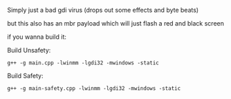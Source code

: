 Simply just a bad gdi virus (drops out some effects and byte beats)

but this also has an mbr payload which will just flash a red and black screen

if you wanna build it:

Build Unsafety:

    g++ -g main.cpp -lwinmm -lgdi32 -mwindows -static
    
Build Safety:

    g++ -g main-safety.cpp -lwinmm -lgdi32 -mwindows -static
